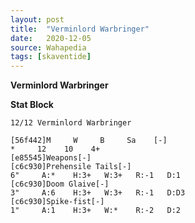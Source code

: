 ```yaml
---
layout: post
title:  "Verminlord Warbringer"
date:   2020-12-05
source: Wahapedia
tags: [skaventide]
---
```


**Verminlord Warbringer**

**Stat Block**
```
12/12 Verminlord Warbringer
```

```
[56f442]M     W     B     Sa    [-]
*     12    10    4+    
[e85545]Weapons[-]
[c6c930]Prehensile Tails[-]
6"     A:*    H:3+   W:3+   R:-1   D:1   
[c6c930]Doom Glaive[-]
3"     A:6    H:3+   W:3+   R:-1   D:D3  
[c6c930]Spike-fist[-]
1"     A:1    H:3+   W:*    R:-2   D:2   
```


